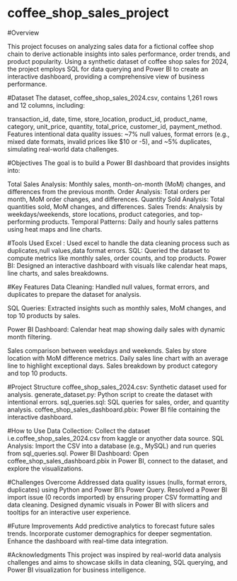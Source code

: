 # coffee_shop_sales_project

#Overview

This project focuses on analyzing sales data for a fictional coffee shop chain to derive actionable insights into sales performance, order trends, and product popularity. Using a synthetic dataset of coffee shop sales for 2024, the project employs SQL for data querying and Power BI to create an interactive dashboard, providing a comprehensive view of business performance.

#Dataset
The dataset, coffee_shop_sales_2024.csv, contains 1,261 rows and 12 columns, including:

transaction_id, date, time, store_location, product_id, product_name, category, unit_price, quantity, total_price, customer_id, payment_method.
Features intentional data quality issues: ~7% null values, format errors (e.g., mixed date formats, invalid prices like $10 or -5), and ~5% duplicates, simulating real-world data challenges.

#Objectives
The goal is to build a Power BI dashboard that provides insights into:

Total Sales Analysis: Monthly sales, month-on-month (MoM) changes, and differences from the previous month.
Order Analysis: Total orders per month, MoM order changes, and differences.
Quantity Sold Analysis: Total quantities sold, MoM changes, and differences.
Sales Trends: Analysis by weekdays/weekends, store locations, product categories, and top-performing products.
Temporal Patterns: Daily and hourly sales patterns using heat maps and line charts.


#Tools Used
Excel : Used excel to handle the data cleaning process such as duplicates,null values,data format errors.
SQL: Queried the dataset to compute metrics like monthly sales, order counts, and top products.
Power BI: Designed an interactive dashboard with visuals like calendar heat maps, line charts, and sales breakdowns.

#Key Features
Data Cleaning: Handled null values, format errors, and duplicates to prepare the dataset for analysis.

SQL Queries: Extracted insights such as monthly sales, MoM changes, and top 10 products by sales.

Power BI Dashboard:
Calendar heat map showing daily sales with dynamic month filtering.

Sales comparison between weekdays and weekends.
Sales by store location with MoM difference metrics.
Daily sales line chart with an average line to highlight exceptional days.
Sales breakdown by product category and top 10 products.


#Project Structure
coffee_shop_sales_2024.csv: Synthetic dataset used for analysis.
generate_dataset.py: Python script to create the dataset with intentional errors.
sql_queries.sql: SQL queries for sales, order, and quantity analysis.
coffee_shop_sales_dashboard.pbix: Power BI file containing the interactive dashboard.

#How to Use
Data Collection: Collect the dataset i.e.coffee_shop_sales_2024.csv from kaggle or anyother data source.
SQL Analysis: Import the CSV into a database (e.g., MySQL) and run queries from sql_queries.sql.
Power BI Dashboard: Open coffee_shop_sales_dashboard.pbix in Power BI, connect to the dataset, and explore the visualizations.

#Challenges Overcome
Addressed data quality issues (nulls, format errors, duplicates) using Python and Power BI’s Power Query.
Resolved a Power BI import issue (0 records imported) by ensuring proper CSV formatting and data cleaning.
Designed dynamic visuals in Power BI with slicers and tooltips for an interactive user experience.

#Future Improvements
Add predictive analytics to forecast future sales trends.
Incorporate customer demographics for deeper segmentation.
Enhance the dashboard with real-time data integration.

#Acknowledgments
This project was inspired by real-world data analysis challenges and aims to showcase skills in data cleaning, SQL querying, and Power BI visualization for business intelligence.

